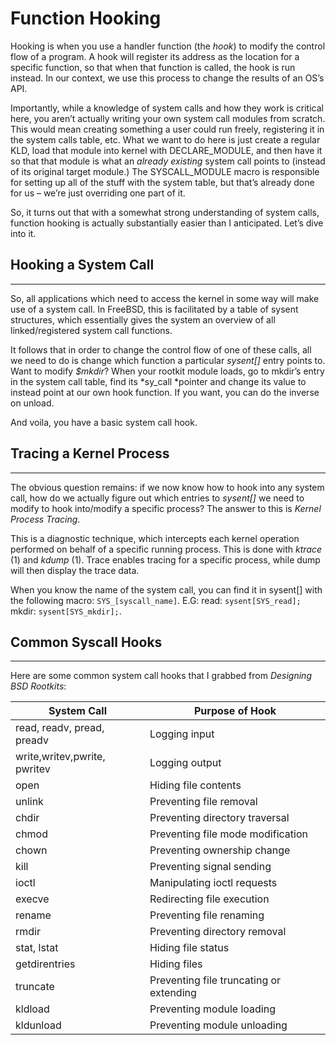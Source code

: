 # Function Hooking

<span>Hooking is when you use a handler function (the *hook*) to modify the control flow of a program. A hook will register its address as the location for a specific function, so that when that function is called, the hook is run instead. In our context, we use this process to change the results of an OS&rsquo;s API.</span>

<span>Importantly, while a knowledge of system calls and how they work is critical here, you aren&rsquo;t actually writing your own system call modules from scratch. This would mean creating something a user could run freely, registering it in the system calls table, etc. What we want to do here is just create a regular KLD, load that module into kernel with DECLARE_MODULE, and then have it so that that module is what an *already existing* system call points to (instead of its original target module.) The SYSCALL_MODULE macro is responsible for setting up all of the stuff with the system table, but that&rsquo;s already done for us &ndash; we&rsquo;re just overriding one part of it.</span>

<span>So, it turns out that with a somewhat strong understanding of system calls, function hooking is actually substantially easier than I anticipated. Let&rsquo;s dive into it.</span>

## Hooking a System Call

* * *

<span>So, all applications which need to access the kernel in some way will make use of a system call. In FreeBSD, this is facilitated by a table of sysent structures, which essentially gives the system an overview of all linked/registered system call functions.</span>

<span>It follows that in order to change the control flow of one of these calls, all we need to do is change which function a particular *sysent[]* entry points to. Want to modify *$mkdir*? When your rootkit module loads, go to mkdir&rsquo;s entry in the system call table, find its *sy_call *pointer and change its value to instead point at our own hook function. If you want, you can do the inverse on unload.</span>

<span>And voila, you have a basic system call hook.</span>

## Tracing a Kernel Process

* * *

<span>The obvious question remains: if we now know how to hook into any system call, how do we actually figure out which entries to *sysent[]* we need to modify to hook into/modify a specific process? The answer to this is *Kernel Process Tracing*.</span>

<span> </span>

<span>This is a diagnostic technique, which intercepts each kernel operation performed on behalf of a specific running process. This is done with *ktrace* (1) and *kdump* (1). Trace enables tracing for a specific process, while dump will then display the trace data.</span>

<span> </span>

<span>When you know the name of the system call, you can find it in sysent[] with the following macro: `SYS_[syscall_name]`. E.G: read: `sysent[SYS_read];` mkdir: `sysent[SYS_mkdir];`.

## Common Syscall Hooks

* * *

<span>Here are some common system call hooks that I grabbed from *Designing BSD Rootkits*:</span>

| **System Call**      | **Purpose of Hook** |
| ----------- | ----------- |
| read, readv, pread, preadv      | Logging input       |
| write,writev,pwrite, pwritev   | Logging output        |
| open      | Hiding file contents    |
| unlink   | Preventing file removal        |
| chdir      | Preventing directory traversal       |
| chmod   | Preventing file mode modification        |
| chown      | Preventing ownership change       |
| kill   | Preventing signal sending        |
| ioctl     | Manipulating ioctl requests       |
| execve   | Redirecting file execution       |
| rename     | Preventing file renaming      |
| rmdir  | Preventing directory removal        |
|  stat, lstat  |  Hiding file status   |
|  getdirentries  |  Hiding files   |
|  truncate  |   Preventing file truncating or extending  |
|  kldload  |  Preventing module loading   |
|  kldunload  |  Preventing module unloading   |
